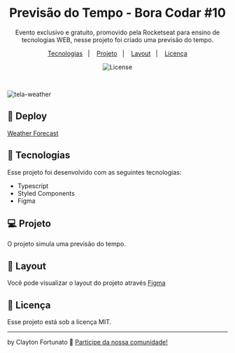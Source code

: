 <h1 align="center"> Previsão do Tempo  - Bora Codar #10 </h1>

<p align="center">
Evento exclusivo e gratuito, promovido pela Rocketseat para ensino de tecnologias WEB, nesse projeto foi criado uma previsão do tempo.
</p>

<p align="center">
  <a href="#-tecnologias">Tecnologias</a>&nbsp;&nbsp;&nbsp;|&nbsp;&nbsp;&nbsp;
  <a href="#-projeto">Projeto</a>&nbsp;&nbsp;&nbsp;|&nbsp;&nbsp;&nbsp;
  <a href="#-layout">Layout</a>&nbsp;&nbsp;&nbsp;|&nbsp;&nbsp;&nbsp;
  <a href="#memo-licença">Licença</a>
</p>

<p align="center">
  <img alt="License" src="https://img.shields.io/static/v1?label=license&message=MIT&color=49AA26&labelColor=000000">
</p>

<br>


![tela-weather](https://user-images.githubusercontent.com/104373308/231850537-a5deb228-74d8-4616-abe0-8b45c20a7a31.png)


  
## 👾 Deploy

[Weather Forecast](https://weather-10.vercel.app/)

## 🚀 Tecnologias

Esse projeto foi desenvolvido com as seguintes tecnologias:

- Typescript
- Styled Components
- Figma


## 💻 Projeto

O projeto simula uma previsão do tempo.

## 🔖 Layout

Você pode visualizar o layout do projeto através [Figma](https://www.figma.com/community/file/1215291914714743267)
 

## :memo: Licença

Esse projeto está sob a licença MIT.

---

by Clayton Fortunato :wave: [Participe da nossa comunidade!](https://discord.gg/rocketseat)
